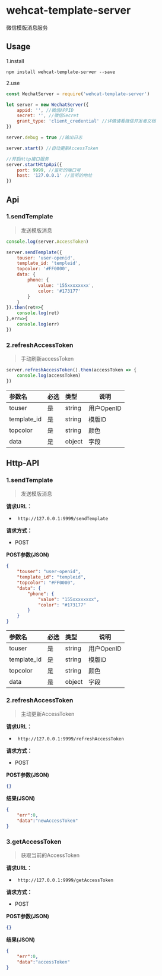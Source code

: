 # wehcat-template-server
微信模版消息服务

## Usage

1.install

```
npm install wehcat-template-server --save
```

2.use

```js
const WechatServer = require('wehcat-template-server')

let server = new WechatServer({
    appid: '', //微信APPID
    secret: '', //微信Secret
    grant_type: 'client_credential' //详情请看微信开发者文档
})

server.debug = true //输出日志

server.start() //自动更新AccessToken

//开启Http接口服务
server.startHttpApi({
    port: 9999, //监听的端口号
    host: '127.0.0.1' //监听的地址
})
```


## Api

### 1.sendTemplate
>发送模版消息

```js
console.log(server.AccessToken)

server.sendTemplate({
    touser: 'user-openid',
    template_id: 'templeid',
    topcolor: '#FF0000',
    data: {
        phone: {
            value: '155xxxxxxxx',
            color: '#173177'
        }
    }
}).then(ret=>{
    console.log(ret)
},err=>{
    console.log(err)
})
```

### 2.refreshAccessToken
>手动刷新accessToken

```js
server.refreshAccessToken().then(accessToken => {
    console.log(accessToken)
})
```

|参数名|必选|类型|说明|
|:----    |:---|:----- |-----   |
|touser     |是  |string | 用户OpenID    |
|template_id|是  |string | 模版ID    |
|topcolor     |是  |string | 颜色    |
|data     |是  |object | 字段    |


## Http-API

### 1.sendTemplate
>发送模版消息

**请求URL：** 
- ` http://127.0.0.1:9999/sendTemplate`
  
**请求方式：**
- POST 

**POST参数(JSON)**
```json
{
    "touser": "user-openid",
    "template_id": "templeid",
    "topcolor": "#FF0000",
    "data": {
        "phone": {
            "value": "155xxxxxxxx",
            "color": "#173177"
        }
    }
}
```

|参数名|必选|类型|说明|
|:----    |:---|:----- |-----   |
|touser     |是  |string | 用户OpenID    |
|template_id|是  |string | 模版ID    |
|topcolor     |是  |string | 颜色    |
|data     |是  |object | 字段    |

### 2.refreshAccessToken
>主动更新AccessToken

**请求URL：** 
- ` http://127.0.0.1:9999/refreshAccessToken`
  
**请求方式：**
- POST 

**POST参数(JSON)**
```json
{}
```

**结果(JSON)**
```json
{
    "err":0,
    "data":"newAccessToken"
}
```

### 3.getAccessToken
>获取当前的AccessToken

**请求URL：** 
- ` http://127.0.0.1:9999/getAccessToken`
  
**请求方式：**
- POST 

**POST参数(JSON)**
```json
{}
```

**结果(JSON)**
```json
{
    "err":0,
    "data":"accessToken"
}
```

